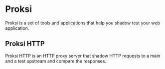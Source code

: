 # Proksi

Proksi is a set of tools and applications that help you shadow test your web application.

## Proksi HTTP

Proksi HTTP is an HTTP proxy server that shadow HTTP requests to a main and a test upstream and compare the responses. 

